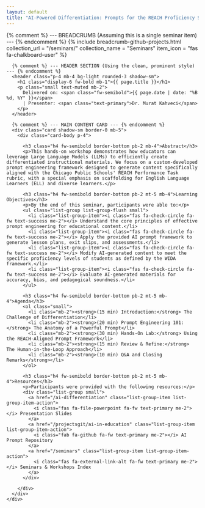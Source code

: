 ```yaml
---
layout: default
title: "AI-Powered Differentiation: Prompts for the REACH Proficiency Scale"
---
```


<div class="container my-5">

{% comment %} --- BREADCRUMB (Assuming this is a single seminar item) --- {% endcomment %}
{% include breadcrumb-github-projects.html
collection_url = "/seminars/"
collection_name = "Seminars"
item_icon = "fas fa-chalkboard-user"
%}

  <div class="row">
    <div class="col-lg-10 mx-auto">

      {% comment %} --- HEADER SECTION (Using the clean, prominent style) --- {% endcomment %}
      <header class="p-4 mb-4 bg-light rounded-3 shadow-sm">
        <h1 class="display-6 fw-bold mb-1">{{ page.title }}</h1>
        <p class="small text-muted mb-2">
          Delivered on: <span class="fw-semibold">{{ page.date | date: "%B %d, %Y" }}</span>
          | Presenter: <span class="text-primary">Dr. Murat Kahveci</span>
        </p>
      </header>

      {% comment %} --- MAIN CONTENT CARD --- {% endcomment %}
      <div class="card shadow-sm border-0 mb-5">
        <div class="card-body p-4">

          <h3 class="h4 fw-semibold border-bottom pb-2 mb-4">Abstract</h3>
          <p>This hands-on workshop demonstrates how educators can leverage Large Language Models (LLMs) to efficiently create differentiated instructional materials. We focus on a custom-developed prompt engineering framework designed to generate content specifically aligned with the Chicago Public Schools' REACH Performance Task rubric, with a special emphasis on scaffolding for English Language Learners (ELL) and diverse learners.</p>
          
          <h3 class="h4 fw-semibold border-bottom pb-2 mt-5 mb-4">Learning Objectives</h3>
          <p>By the end of this seminar, participants were able to:</p>
          <ul class="list-group list-group-flush small">
            <li class="list-group-item"><i class="fas fa-check-circle fa-fw text-success me-2"></i> Understand the core principles of effective prompt engineering for educational content.</li>
            <li class="list-group-item"><i class="fas fa-check-circle fa-fw text-success me-2"></i> Apply the provided AI prompt framework to generate lesson plans, exit slips, and assessments.</li>
            <li class="list-group-item"><i class="fas fa-check-circle fa-fw text-success me-2"></i> Modify AI-generated content to meet the specific proficiency levels of students as defined by the WIDA framework.</li>
            <li class="list-group-item"><i class="fas fa-check-circle fa-fw text-success me-2"></i> Evaluate AI-generated materials for accuracy, bias, and pedagogical soundness.</li>
          </ul>

          <h3 class="h4 fw-semibold border-bottom pb-2 mt-5 mb-4">Agenda</h3>
          <ol class="small">
            <li class="mb-2"><strong>(15 min) Introduction:</strong> The Challenge of Differentiation</li>
            <li class="mb-2"><strong>(20 min) Prompt Engineering 101:</strong> The Anatomy of a Powerful Prompt</li>
            <li class="mb-2"><strong>(30 min) Hands-On Lab:</strong> Using the REACH-Aligned Prompt Framework</li>
            <li class="mb-2"><strong>(15 min) Review & Refine:</strong> The Human-in-the-Loop Approach</li>
            <li class="mb-2"><strong>(10 min) Q&A and Closing Remarks</strong></li>
          </ol>

          <h3 class="h4 fw-semibold border-bottom pb-2 mt-5 mb-4">Resources</h3>
          <p>Participants were provided with the following resources:</p>
          <div class="list-group small">
            <a href="/ai-differentiation" class="list-group-item list-group-item-action">
              <i class="fas fa-file-powerpoint fa-fw text-primary me-2"></i> Presentation Slides
            </a>
            <a href="/projectsgit/ai-in-education" class="list-group-item list-group-item-action">
              <i class="fab fa-github fa-fw text-primary me-2"></i> AI Prompt Repository
            </a>
            <a href="/seminars" class="list-group-item list-group-item-action">
              <i class="fas fa-external-link-alt fa-fw text-primary me-2"></i> Seminars & Workshops Index
            </a>
          </div>

        </div>
      </div>
    </div>
  </div>
</div>